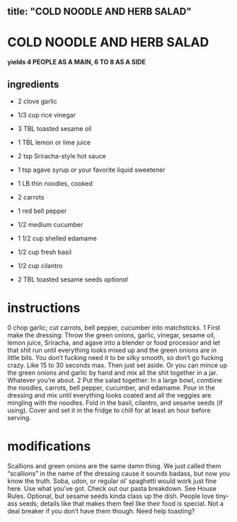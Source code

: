 

	
title: "COLD NOODLE AND HERB SALAD"
---
# COLD NOODLE AND HERB SALAD
#### yields 4 PEOPLE AS A MAIN, 6 TO 8 AS A SIDE
## ingredients
* 2 clove garlic

* 1/3 cup rice vinegar

* 3 TBL toasted sesame oil

* 1 TBL lemon or lime juice

* 2 tsp Sriracha-style hot sauce

* 1 tsp agave syrup or your favorite liquid sweetener

* 1 LB thin noodles, cooked

* 2 carrots

* 1 red bell pepper

* 1/2 medium cucumber

* 1 1/2 cup shelled edamame

* 1/2 cup fresh basil

* 1/2 cup cilantro

* 2 TBL toasted sesame seeds *optional*


# instructions
0 chop garlic; cut carrots, bell pepper, cucumber into matchsticks.
1 First make the dressing: Throw the green onions, garlic, vinegar, sesame oil, lemon juice, Sriracha, and agave into a blender or food processor and let that shit run until everything looks mixed up and the green onions are in little bits. You don’t fucking need it to be silky smooth, so don’t go fucking crazy. Like 15 to 30 seconds max. Then just set aside. Or you can mince up the green onions and garlic by hand and mix all the shit together in a jar. Whatever you’re about.
2 Put the salad together: In a large bowl, combine the noodles, carrots, bell pepper, cucumber, and edamame. Pour in the dressing and mix until everything looks coated and all the veggies are mingling with the noodles. Fold in the basil, cilantro, and sesame seeds (if using). Cover and set it in the fridge to chill for at least an hour before serving.

# modifications

Scallions and green onions are the same damn thing. We just called them “scallions” in the name of the dressing cause it sounds badass, but now you know the truth.
 Soba, udon, or regular ol’ spaghetti would work just fine here. Use what you’ve got. Check out our pasta breakdown.
 See House Rules.
 Optional, but sesame seeds kinda class up the dish. People love tiny-ass seeds; details like that makes them feel like their food is special. Not a deal breaker if you don’t have them though. Need help toasting?
	
	

